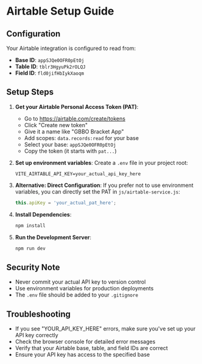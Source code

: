 # Airtable Setup Guide

## Configuration

Your Airtable integration is configured to read from:
- **Base ID**: `appSJQe0OFR0pEtOj`
- **Table ID**: `tblr3HgyuPk2rOLQJ`
- **Field ID**: `fld0jifHbIykXaoqm`

## Setup Steps

1. **Get your Airtable Personal Access Token (PAT)**:
   - Go to https://airtable.com/create/tokens
   - Click "Create new token"
   - Give it a name like "GBBO Bracket App"
   - Add scopes: `data.records:read` for your base
   - Select your base: `appSJQe0OFR0pEtOj`
   - Copy the token (it starts with `pat...`)

2. **Set up environment variables**:
   Create a `.env` file in your project root:
   ```
   VITE_AIRTABLE_API_KEY=your_actual_api_key_here
   ```

3. **Alternative: Direct Configuration**:
   If you prefer not to use environment variables, you can directly set the PAT in `js/airtable-service.js`:
   ```javascript
   this.apiKey = 'your_actual_pat_here';
   ```

4. **Install Dependencies**:
   ```bash
   npm install
   ```

5. **Run the Development Server**:
   ```bash
   npm run dev
   ```

## Security Note

- Never commit your actual API key to version control
- Use environment variables for production deployments
- The `.env` file should be added to your `.gitignore`

## Troubleshooting

- If you see "YOUR_API_KEY_HERE" errors, make sure you've set up your API key correctly
- Check the browser console for detailed error messages
- Verify that your Airtable base, table, and field IDs are correct
- Ensure your API key has access to the specified base 